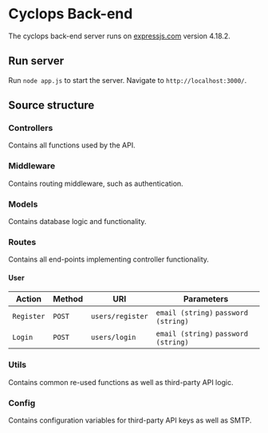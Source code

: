 # Cyclops Back-end

The cyclops back-end server runs on [expressjs.com](https://expressjs.com/) version 4.18.2.

## Run server

Run `node app.js` to start the server. Navigate to `http://localhost:3000/`.

## Source structure

### Controllers
Contains all functions used by the API.

### Middleware
Contains routing middleware, such as authentication.

### Models
Contains database logic and functionality.

### Routes
Contains all end-points implementing controller functionality.

#### User

| Action     | Method     | URI                               | Parameters                                 |
|------------|------------|-----------------------------------|--------------------------------------------|
| `Register` | `POST`     | `users/register`                  | `email (string)` `password (string)`       |
| `Login`    | `POST`     | `users/login`                     | `email (string)` `password (string)`       |

### Utils
Contains common re-used functions as well as third-party API logic.

### Config
Contains configuration variables for third-party API keys as well as SMTP.
